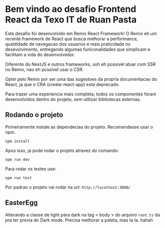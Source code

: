 # Bem vindo ao desafio Frontend React da Texo IT de Ruan Pasta

Este desafio foi desenvolvido em Remix React Framework!
O Remix eh um recente framework de React que busca melhorar a performance, qualdidade de navegacao dos usuarios e mais praticidade no desevolvimento, entregando algumas funiconalidades que simplicam e facilitam a vida do desenvolvedor.

Diferente do NextJS e outros frameworks, soh eh possivel atuar com SSR no Remix, nao eh possivel usar o CSR.

Optei pelo Remix por ser uma das sugestoes da propria documentacao do React, ja que o CRA (create-react-app) esta deprecado.

Para trazer uma experiencia mais completa, todos os componentes foram desenvolvidos dentro do projeto, sem utilizar bibliotecas externas.

## Rodando o projeto

Primeiramente instale as dependecias do projeto.
Recomendasse usar o npm.

```npm install```

Apos isso, ja pode rodar o projeto atravez do comando:

```npm run dev```

Para rodar os testes use:

```npm run test```

Por padrao o projeto vai rodar na url: `http://localhost:3000/`


## EasterEgg
Alterando a classe de light para dark na tag < body > do arquivo `root.ts` da pra ter previa do Dark mode. Precisa melhorar a paleta, mas ta la. hahah